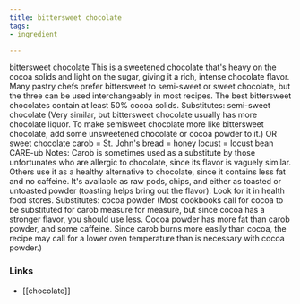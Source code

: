 ```yaml
---
title: bittersweet chocolate
tags:
- ingredient

---
```

bittersweet chocolate This is a sweetened chocolate that's heavy on the cocoa solids and light on the sugar, giving it a rich, intense chocolate flavor. Many pastry chefs prefer bittersweet to semi-sweet or sweet chocolate, but the three can be used interchangeably in most recipes. The best bittersweet chocolates contain at least 50% cocoa solids. Substitutes: semi-sweet chocolate (Very similar, but bittersweet chocolate usually has more chocolate liquor. To make semisweet chocolate more like bittersweet chocolate, add some unsweetened chocolate or cocoa powder to it.) OR sweet chocolate carob = St. John's bread = honey locust = locust bean CARE-ub Notes: Carob is sometimes used as a substitute by those unfortunates who are allergic to chocolate, since its flavor is vaguely similar. Others use it as a healthy alternative to chocolate, since it contains less fat and no caffeine. It's available as raw pods, chips, and either as toasted or untoasted powder (toasting helps bring out the flavor). Look for it in health food stores. Substitutes: cocoa powder (Most cookbooks call for cocoa to be substituted for carob measure for measure, but since cocoa has a stronger flavor, you should use less. Cocoa powder has more fat than carob powder, and some caffeine. Since carob burns more easily than cocoa, the recipe may call for a lower oven temperature than is necessary with cocoa powder.)

### Links

* [[chocolate]]
